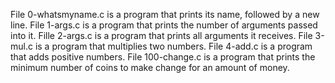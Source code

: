 File 0-whatsmyname.c is a program that prints its name, followed by a new line.
File 1-args.c is a program that prints the number of arguments passed into it.
Fille 2-args.c is a program that prints all arguments it receives.
File 3-mul.c is a program that multiplies two numbers.
File 4-add.c is a program that adds positive numbers.
File 100-change.c is a program that prints the minimum number of coins to make change for an amount of money.
